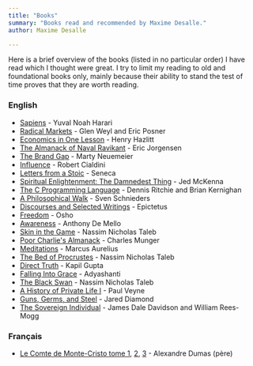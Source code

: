 ```yaml
---
title: "Books"
summary: "Books read and recommended by Maxime Desalle."
author: Maxime Desalle

---
```


Here is a brief overview of the books (listed in no particular order) I have read which I thought were great. I try to limit my reading to old and foundational books only, mainly because their ability to stand the test of time proves that they are worth reading.

### English

- [Sapiens](https://bookshop.org/books/sapiens-a-brief-history-of-humankind/9780062316110) - Yuval Noah Harari
- [Radical Markets](https://bookshop.org/books/radical-markets-uprooting-capitalism-and-democracy-for-a-just-society/9780691196060) - Glen Weyl and Eric Posner
- [Economics in One Lesson](https://bookshop.org/books/economics-in-one-lesson-the-shortest-and-surest-way-to-understand-basic-economics-9780517548233/9780517548233) - Henry Hazlitt
- [The Almanack of Naval Ravikant](https://bookshop.org/books/the-almanack-of-naval-ravikant-a-guide-to-wealth-and-happiness-9781544514222/9781544514222) - Eric Jorgensen
- [The Brand Gap](https://bookshop.org/books/the-brand-gap-revised-edition-rev/9780321348104) - Marty Neuemeier
- [Influence](https://bookshop.org/books/influence-the-psychology-of-persuasion-revised/9780061241895) - Robert Cialdini
- [Letters from a Stoic](https://bookshop.org/books/letters-from-a-stoic-epistulae-morales-ad-lucilium/9780140442106) - Seneca
- [Spiritual Enlightenment: The Damnedest Thing](https://bookshop.org/books/spiritual-enlightenment-the-damnedest-thing/9780980184846) - Jed McKenna
- [The C Programming Language](https://bookshop.org/books/c-programming-language-9780131103627/9780131103627) - Dennis Ritchie and Brian Kernighan
- [A Philosophical Walk](https://svenschnieders.com/book/) - Sven Schnieders
- [Discourses and Selected Writings](https://bookshop.org/books/discourses-and-selected-writings/9780140449464) - Epictetus
- [Freedom](https://bookshop.org/books/freedom-the-courage-to-be-yourself/9780312320706) - Osho
- [Awareness](https://bookshop.org/books/awareness-conversations-with-the-masters/9780385249379) - Anthony De Mello
- [Skin in the Game](https://bookshop.org/books/skin-in-the-game-hidden-asymmetries-in-daily-life/9780425284643) - Nassim Nicholas Taleb
- [Poor Charlie's Almanack](https://www.amazon.com/Poor-Charlies-Almanack-Charles-Expanded/dp/1578645018) - Charles Munger
- [Meditations](https://bookshop.org/books/meditations-a-new-translation-revised-089ff110-668a-4161-bd6e-99d50647096c/9780812968255) - Marcus Aurelius
- [The Bed of Procrustes](https://bookshop.org/books/the-bed-of-procrustes-philosophical-and-practical-aphorisms-9780812982404/9780812982404) - Nassim Nicholas Taleb
- [Direct Truth](https://bookshop.org/books/direct-truth-uncompromising-non-prescriptive-truths-to-the-enduring-questions-of-life/9781724334411) - Kapil Gupta
- [Falling Into Grace](https://bookshop.org/books/falling-into-grace-insights-on-the-end-of-suffering/9781604079371) - Adyashanti
- [The Black Swan](https://bookshop.org/books/the-black-swan-second-edition-the-impact-of-the-highly-improbable-with-a-new-section-on-robustness-and-fragility/9780812973815) - Nassim Nicholas Taleb
- [A History of Private Life I](https://bookshop.org/books/a-history-of-private-life-volume-i-from-pagan-rome-to-byzantium-revised/9780674399747) - Paul Veyne
- [Guns, Germs, and Steel](https://bookshop.org/books/guns-germs-and-steel-the-fates-of-human-societies-revised/9780393061314) - Jared Diamond
- [The Sovereign Individual](https://www.amazon.com/Sovereign-Individual-Mastering-Transition-Information/dp/0684832720/ref=tmm_pap_swatch_0?_encoding=UTF8&qid=1627965114&sr=8-1) - James Dale Davidson and William Rees-Mogg

### Français

- [Le Comte de Monte-Cristo tome 1](https://www.amazon.fr/Comte-Monte-Cristo-Int%C3%A9grale-trois-volumes/dp/1545401055), [2](https://www.amazon.fr/Comte-Monte-Cristo-Int%C3%A9grale-trois-volumes/dp/1545404240), [3](https://www.amazon.fr/Comte-Monte-Cristo-Int%C3%A9grale-trois-volumes/dp/1545407762) - Alexandre Dumas (père)
